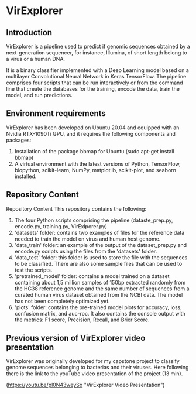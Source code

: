 # VirExplorer 
## Introduction

VirExplorer is a pipeline used to predict if genomic sequences obtained by a next-generation sequencer, for instance, Illumina, of short length belong to a virus or a human DNA.

It is a binary classifier implemented with a Deep Learning model based on a multilayer Convolutional Neural Network in Keras TensorFlow. The pipeline comprises four scripts that can be run interactively or from the command line that create the databases for the training, encode the data, train the model, and run predictions.

## Environment requirements

VirExplorer has been developed on Ubuntu 20.04 and equipped with an Nvidia RTX-1090Ti GPU, and it requires the following components and packages:

1. Installation of the package bbmap for Ubuntu (sudo apt-get install bbmap)
2. A virtual environment with the latest versions of Python, TensorFlow, biopython, scikit-learn, NumPy, matplotlib, scikit-plot, and seaborn installed.

## Repository Content

Repository Content
This repository contains the following:
1. The four Python scripts comprising the pipeline (dataste_prep.py, encode.py, training.py, VirExlporer.py)
2. 'datasets' folder: contains two examples of files for the reference data needed to train the model on virus and human host genome.
3. 'data_train' folder: an example of the output of the dataset_prep.py and encode.py scripts using the files from the 'datasets' folder.
4. 'data_test' folder: this folder is used to store the file with the sequences to be classified. There are also some sample files that can be used to test the scripts.
5. 'pretrained_model' folder: contains a model trained on a dataset containing about 1,5 million samples of 150bp extracted randomly from the HG38 reference genome and the same number of sequences from a curated human virus dataset obtained from the NCBI data. The model has not been completely optimized yet.
6. 'plots' folder: contains the pre-trained model plots for accuracy, loss, confusion matrix, and auc-roc. It also contains the console output with the metrics: F1 score, Precision, Recall, and Brier Score.

## Previous version of VirExplorer video presentation

VirExplorer was originally developed for my capstone project to classify genome sequences belonging to bacterias and their viruses. Here following there is the link to the youTube video presentation of the project (13 min).

(https://youtu.be/pl0N43weySo "VirExplorer Video Presentation")



